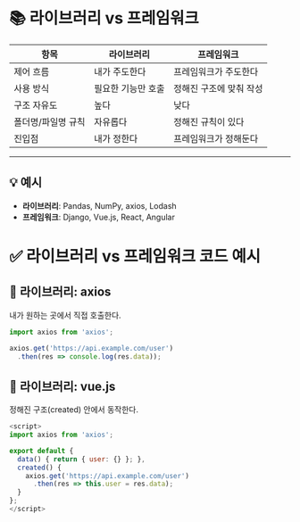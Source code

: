 # 📚 라이브러리 vs 프레임워크

| 항목 | 라이브러리 | 프레임워크 |
|------|------------|-------------|
| 제어 흐름 | 내가 주도한다 | 프레임워크가 주도한다 |
| 사용 방식 | 필요한 기능만 호출 | 정해진 구조에 맞춰 작성 |
| 구조 자유도 | 높다 | 낮다 |
| 폴더명/파일명 규칙 | 자유롭다 | 정해진 규칙이 있다 |
| 진입점 | 내가 정한다 | 프레임워크가 정해둔다 |

---

## 💡 예시

- **라이브러리**: Pandas, NumPy, axios, Lodash  
- **프레임워크**: Django, Vue.js, React, Angular

# ✅ 라이브러리 vs 프레임워크 코드 예시

## 📌 라이브러리: axios  
내가 원하는 곳에서 직접 호출한다.

```javascript
import axios from 'axios';

axios.get('https://api.example.com/user')
  .then(res => console.log(res.data));
```

## 📌 라이브러리: vue.js
정해진 구조(created) 안에서 동작한다.
```javascript
<script>
import axios from 'axios';

export default {
  data() { return { user: {} }; },
  created() {
    axios.get('https://api.example.com/user')
      .then(res => this.user = res.data);
  }
};
</script>
```
